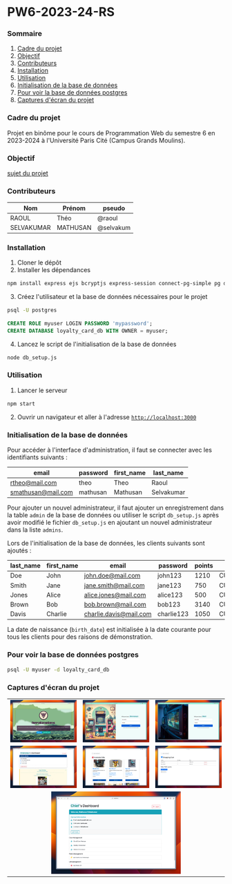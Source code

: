 # PW6-2023-24-RS

### Sommaire

1. [Cadre du projet](#cadre-du-projet)
2. [Objectif](#objectif)
3. [Contributeurs](#contributeurs)
4. [Installation](#installation)
5. [Utilisation](#utilisation)
6. [Initialisation de la base de données](#initialisation-de-la-base-de-données)
7. [Pour voir la base de données postgres](#pour-voir-la-base-de-données-postgres)
8. [Captures d'écran du projet](#captures-décran-du-projet)

### Cadre du projet

Projet en binôme pour le cours de Programmation Web du semestre 6 en 2023-2024 à l'Université Paris Cité (Campus Grands Moulins).

### Objectif

[sujet du projet](sujet.pdf)

### Contributeurs

| Nom        | Prénom   | pseudo    |
| ---------- | -------- | --------- |
| RAOUL      | Théo     | @raoul    |
| SELVAKUMAR | MATHUSAN | @selvakum |

### Installation

1. Cloner le dépôt
2. Installer les dépendances

```bash
npm install express ejs bcryptjs express-session connect-pg-simple pg dotenv http-status-codes multer sharp csv-parser
```

3. Créez l'utilisateur et la base de données nécessaires pour le projet

```bash
psql -U postgres
```

```sql
CREATE ROLE myuser LOGIN PASSWORD 'mypassword';
CREATE DATABASE loyalty_card_db WITH OWNER = myuser;
```

4. Lancez le script de l'initialisation de la base de données

```bash
node db_setup.js
```

### Utilisation

1. Lancer le serveur

```bash
npm start
```

2. Ouvrir un navigateur et aller à l'adresse [`http://localhost:3000`](http://localhost:3000)

### Initialisation de la base de données

Pour accéder à l'interface d'administration, il faut se connecter avec les identifiants suivants :

| email              | password | first_name | last_name  |
| ------------------ | -------- | ---------- | ---------- |
| rtheo@mail.com     | theo     | Theo       | Raoul      |
| smathusan@mail.com | mathusan | Mathusan   | Selvakumar |

Pour ajouter un nouvel administrateur, il faut ajouter un enregistrement dans la table `admin` de la base de données ou utiliser le script `db_setup.js` après avoir modifié le fichier `db_setup.js` en ajoutant un nouvel administrateur dans la liste `admins`.

Lors de l'initialisation de la base de données, les clients suivants sont ajoutés :

| last_name | first_name | email                  | password   | points | birth_date   |
| --------- | ---------- | ---------------------- | ---------- | ------ | ------------ |
| Doe       | John       | john.doe@mail.com      | john123    | 1210   | CURRENT_DATE |
| Smith     | Jane       | jane.smith@mail.com    | jane123    | 750    | CURRENT_DATE |
| Jones     | Alice      | alice.jones@mail.com   | alice123   | 500    | CURRENT_DATE |
| Brown     | Bob        | bob.brown@mail.com     | bob123     | 3140   | CURRENT_DATE |
| Davis     | Charlie    | charlie.davis@mail.com | charlie123 | 1050   | CURRENT_DATE |

La date de naissance (`birth_date`) est initialisée à la date courante pour tous les clients pour des raisons de démonstration.

### Pour voir la base de données postgres

```bash
psql -U myuser -d loyalty_card_db
```

### Captures d'écran du projet

<table align="center">
  <tr>
    <td align="center"><img src="resources/images/screenshots/home-page.jpeg" alt="Home Page" width="300px"/></td>
    <td align="center"><img src="resources/images/screenshots/login-client.jpeg" alt="Login Client" width="300px"/></td>
    <td align="center"><img src="resources/images/screenshots/login-manager.jpeg" alt="Login Manager" width="300px"/></td>
  </tr>
  <tr>
    <td align="center"><img src="resources/images/screenshots/dashboard-client.jpeg" alt="Dashboard Client" width="300px"/></td>
    <td align="center"><img src="resources/images/screenshots/dashboard-client-available-gifts.jpeg" alt="Dashboard Client Available Gifts" width="300px"/></td>
    <td align="center"><img src="resources/images/screenshots/dashboard-client-shopping-cart.jpeg" alt="Dashboard Client Shopping Cart" width="300px"/></td>
  </tr>
  <tr>
    <td align="center" colspan="3"><img src="resources/images/screenshots/dashboard-manager.png" alt="Dashboard Manager" width="300px"/></td>
  </tr>
</table>
